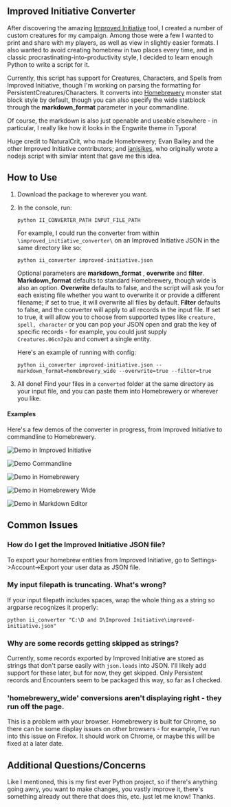 

## Improved Initiative Converter

After discovering the amazing [Improved Initiative](https://www.improved-initiative.com) tool, I created a number of custom creatures for my campaign. Among those were a few I wanted to print and share with my players, as well as view in slightly easier formats. I also wanted to avoid creating homebrew in two places every time, and in classic procrastinating-into-productivity style, I decided to learn enough Python to write a script for it.

Currently, this script has support for Creatures, Characters, and Spells from Improved Initiative, though I'm working on parsing the formatting for PersistentCreatures/Characters. It converts into [Homebrewery](https://homebrewery.naturalcrit.com/) monster stat block style by default, though you can also specify the wide statblock through the **markdown_format** parameter in your commandline. 

Of course, the markdown is also just openable and useable elsewhere - in particular, I really like how it looks in the Engwrite theme in Typora!

Huge credit to NaturalCrit, who made Homebrewery; Evan Bailey and the other Improved Initiative contributors; and [ianjsikes](https://gist.github.com/ianjsikes/1aedfd113243d9cfe69c3b445f1cb562), who originally wrote a nodejs script with similar intent that gave me this idea.

## How to Use

1. Download the package to wherever you want.

2. In the console, run:

   `python II_CONVERTER_PATH INPUT_FILE_PATH `

   For  example, I could run the converter from within `\improved_initiative_converter\` on an Improved Initiative JSON in the same directory like so:

   `python ii_converter improved-initiative.json`

   Optional parameters are **markdown_format** , **overwrite** and **filter**. **Markdown_format** defaults to standard Homebrewery, though wide is also an option. **Overwrite** defaults to false, and the script will ask you for each existing file whether you want to overwrite it or provide a different filename; if set to true, it will overwrite all files by default.  **Filter** defaults to false, and the converter will apply to all records in the input file. If set to true, it will allow you to choose from supported types like `creature, spell, character` or you can pop your JSON open and grab the key of specific records - for example, you could just supply `Creatures.06cn7p2u` and convert a single entity.

   Here's an example of running with config:

   `python ii_converter improved-initiative.json --markdown_format=homebrewery_wide --overwrite=true --filter=true` 

3. All done! Find your files in a `converted` folder at the same directory as your input file, and you can paste them into Homebrewery or wherever you like.

#### Examples

Here's a few demos of the converter in progress, from Improved Initiative to commandline to Homebrewery.

![Demo in Improved Initiative](../assets/improvedinitiative_ex.PNG?raw=true)

![Demo Commandline](../assets/commandline_ex.PNG?raw=true)

![Demo in Homebrewery](../assets/homebrewery_ex.PNG?raw=true)

![Demo in Homebrewery Wide](../assets/homebrewery_wide_ex.png?raw=true)

![Demo in Markdown Editor](../assets/md_editor_ex.PNG?raw=true)

## Common Issues

### How do I get the Improved Initiative JSON file?

To export your homebrew entities from Improved Initiative, go to Settings->Account->Export your user data as JSON file.

### My input filepath is truncating. What's wrong?

If your input filepath includes spaces, wrap the whole thing as a string so argparse recognizes it properly:

`python ii_converter "C:\D and D\Improved Initiative\improved-initiative.json" `

### Why are some records getting skipped as strings?

Currently, some records exported by Improved Initiative are stored as strings that don't parse easily with `json.loads` into JSON. I'll likely add support for these later, but for now, they get skipped. Only Persistent records and Encounters seem to be packaged this way, so far as I checked.

### 'homebrewery_wide' conversions aren't displaying right - they run off the page.

This is a problem with your browser. Homebrewery is built for Chrome, so there can be some display issues on other browsers - for example, I've run into this issue on Firefox. It should work on Chrome, or maybe this will be fixed at a later date.

## Additional Questions/Concerns

Like I mentioned, this is my first ever Python project, so if there's anything going awry, you want to make changes, you vastly improve it, there's something already out there that does this, etc. just let me know! Thanks.